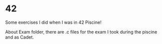 # 42

Some exercises I did when I was in 42 Piscine!

About Exam folder, there are .c files for the exam I took during the piscine and as Cadet.
